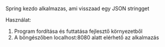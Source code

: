Spring kezdo alkalmazas, ami visszaad egy JSON stringget

Használat:
1. Program fordítása és futtatása fejlesztő környezetből
2. A böngészőben localhost:8080 alatt elérhető az alkalmazás
